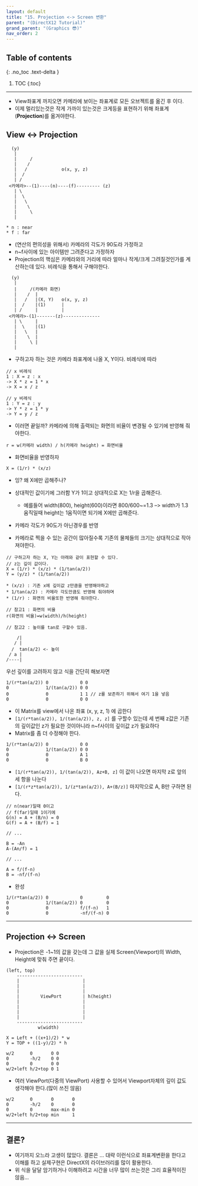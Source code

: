 ```yaml
---
layout: default
title: "15. Projection <-> Screen 변환"
parent: "(DirectX12 Tutorial)"
grand_parent: "(Graphics 😎)"
nav_order: 2
---
```


## Table of contents
{: .no_toc .text-delta }

1. TOC
{:toc}

---

* View좌표계 까지오면 카메라에 보이는 좌표계로 모든 오브젝트를 옮긴 후 이다.
* 이제 멀리있는것은 작게 가까이 있는것은 크게등을 표현하기 위해 좌표계(**Projection**)를 옮겨야한다.

## View <-> Projection

```
  (y)
   | 
   |     /
   |    /
   |   /             o(x, y, z)
   |  /
   | /
 <카메라>--(1)----(n)----(f)--------- (z)
   | \
   |  \
   |   \
   |    \
   |     \
   |   

* n : near
* f : far
```

* (연산의 편의성을 위해서) 카메라의 각도가 90도라 가정하고
* n~f사이에 있는 아이템만 그려준다고 가정하자
* Projection의 핵심은 카메라와의 거리에 따라 얼마나 작게/크게 그려질것인가를 계산하는데 있다.
비례식을 통해서 구해야한다.

```
  (y)
   | 
   |     /(카메라 화면)
   |    /  |
   |   /   |(X, Y)   o(x, y, z)
   |  /    |(1)      |
   | /     |         |
 <카메라>-(1)-------(z)--------------
   | \     |
   |  \    |(1)
   |   \   |
   |    \  |
   |     \ |
   |  
```

* 구하고자 하는 것은 카메라 좌표계에 나올 X, Y이다. 비례식에 따라

```
// x 비례식
1 : X = z : x
-> X * z = 1 * x
-> X = x / z

// y 비례식
1 : Y = z : y
-> Y * z = 1 * y
-> Y = y / z
```

* 이러면 끝일까? 카메라에 의해 출력되는 화면의 비율이 변경될 수 있기에 반영해 줘야한다.

```
r = w(카메라 width) / h(카메라 height) = 화면비율
```

* 화면비율을 반영하자

```
X = (1/r) * (x/z)
```

* 잉? 왜 X에만 곱해주나?

* 상대적인 값이기에 그러함 Y가 1이고 상대적으로 X는 1/r을 곱해준다.
    * 예를들어 width(800), height(600)이라면 800/600~=1.3 –> width가 1.3 움직일때 height는 1움직이면 되기에 X에만 곱해준다.

* 카메라 각도가 90도가 아닌경우를 반영
* 카메라로 찍을 수 있는 공간이 많아질수록 기존의 물체들의 크기는 상대적으로 작아져야한다.

```
// 구하고자 하는 X, Y는 아래와 같이 표현할 수 있다.
// z는 깊이 값이다.
X = (1/r) * (x/z) * (1/tan(a/2))
Y = (y/z) * (1/tan(a/2))

* (x/z) : 기존 x에 깊이값 z만큼을 반영해야하고
* 1/tan(a/2) : 카메라 각도만큼도 반영해 줘야하며
* (1/r) : 화면의 비율또한 반영해 줘야한다.
```

```
// 참고1 : 화면의 비율
r(화면의 비율)=w(width)/h(height)
```

```
// 참고2 : 높이를 tan로 구할수 있음.

    /|
   / |
  /  tan(a/2) <- 높이
 / a | 
/----|
```

우선 깊이를 고려하지 않고 식을 간단히 해보자면

```
1/(r*tan(a/2)) 0            0 0
0              1/(tan(a/2)) 0 0
0              0            1 1 // z를 보존하기 위해서 여기 1을 넣음
0              0            0 0
```

* 이 Matrix를 view에서 나온 좌표 (x, y, z, 1) 에 곱한다
* `[1/(r*tan(a/2)), 1/(tan(a/2)), z, z]` 를 구할수 있는데 세 번째 z값은 기존의 깊이값인 z가 필요한 것이아니라 n~f사이의 깊이값 z가 필요하다
* Matrix를 좀 더 수정해야 한다.

```
1/(r*tan(a/2)) 0            0 0
0              1/(tan(a/2)) 0 0
0              0            A 1
0              0            B 0
```

* `[1/(r*tan(a/2)), 1/(tan(a/2)), Az+B, z]` 이 값이 나오면
마지막 z로 앞의 세 항을 나눈다
* `[1/(r*z*tan(a/2)), 1/(z*tan(a/2)), A+(B/z)]` 마지막으로 A, B만 구하면 된다.

```
// n(near)일때 0이고
// f(far)일때 1이기에
G(n) = A + (B/n) = 0
G(f) = A + (B/f) = 1

// ...

B = -An
A-(An/f) = 1

// ...

A = f/(f-n)
B = -nf/(f-n)
```

* 완성

```
1/(r*tan(a/2)) 0            0         0
0              1/(tan(a/2)) 0         0
0              0            f/(f-n)   1
0              0            -nf/(f-n) 0
```

---

## Projection <-> Screen

* Projection은 -1~1의 값을 갖는데 그 값을 실제 Screen(Viewport)의 Width, Height에 맞춰 주면 끝이다.

```
(left, top)
    -------------------------
    |                        |
    |                        |
    |                        |
    |        ViewPort        | h(height)
    |                        |
    |                        |
    |                        |
    |                        |
    -------------------------
            w(width)

X = Left + ((x+1)/2) * w
Y = TOP + ((1-y)/2) * h
```

```
w/2      0       0 0
0        -h/2    0 0
0        0       0 0
w/2+left h/2+top 0 1
```

* 여러 ViewPort(다중의 ViewPort) 사용할 수 있어서 Viewport자체의 깊이 값도 생각해야 한다.(많이 쓰진 않음)

```
w/2      0       0       0
0        -h/2    0       0
0        0       max-min 0
w/2+left h/2+top min     1
```

---

## 결론?

* 여기까지 오느라 고생이 많았다. 결론은 ... 대략 이런식으로 좌표계변환을 한다고 이해를 하고 실제구현은 DirectX의 라이브러리를 많이 활용한다.
* 위 식을 달달 암기하거나 이해하려고 시간을 너무 많이 쓰는것은 그리 효율적이진 않음...